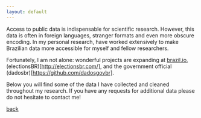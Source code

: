 ```yaml
---
layout: default
---
```


Access to public data is indispensable for scientific research. However, this data is often in foreign languages, stranger formats and even more obscure encoding. In my personal research, have worked extensively to make Brazilian data more accessible for myself and fellow researchers.

Fortunately, I am not alone: wonderful projects are expanding at [brazil.io](https://brasil.io/home/), (electionsBR)[http://electionsbr.com/], and the government official (dadosbr)[https://github.com/dadosgovbr].

Below you will find some of the data I have collected and cleaned throughout my research. If you have any requests for additional data please do not hesitate to contact me!

<!-- electoral data -->
<!-- electoral identifiers -->
<!-- campaign contributions -->
<!-- prova brasil -->
<!-- census data: 2000 and 2010 -->

[back](/)